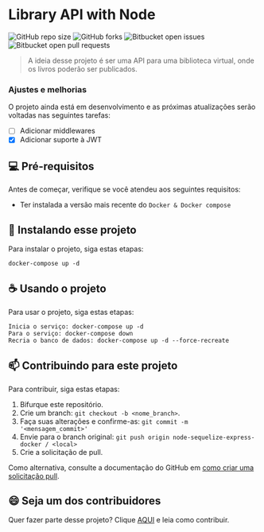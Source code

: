 # Library API with Node

<!---Esses são exemplos. Veja https://shields.io para outras pessoas ou para personalizar este conjunto de escudos. Você pode querer incluir dependências, status do projeto e informações de licença aqui--->

![GitHub repo size](https://img.shields.io/github/repo-size/gabrielmrts/node-sequelize-express-docker?style=for-the-badge)
![GitHub forks](https://img.shields.io/github/forks/gabrielmrts/node-sequelize-express-docker?style=for-the-badge)
![Bitbucket open issues](https://img.shields.io/bitbucket/issues/gabrielmrts/node-sequelize-express-docker?style=for-the-badge)
![Bitbucket open pull requests](https://img.shields.io/bitbucket/pr-raw/gabrielmrts/node-sequelize-express-docker?style=for-the-badge)

> A ideia desse projeto é ser uma API para uma biblioteca virtual, onde os livros poderão ser publicados.

### Ajustes e melhorias

O projeto ainda está em desenvolvimento e as próximas atualizações serão voltadas nas seguintes tarefas:

- [ ] Adicionar middlewares
- [X] Adicionar suporte à JWT

## 💻 Pré-requisitos

Antes de começar, verifique se você atendeu aos seguintes requisitos:
<!---Estes são apenas requisitos de exemplo. Adicionar, duplicar ou remover conforme necessário--->
* Ter instalada a versão mais recente do `Docker & Docker compose`

## 🚀 Instalando esse projeto

Para instalar o projeto, siga estas etapas:

```
docker-compose up -d
```

## ☕ Usando o projeto

Para usar o projeto, siga estas etapas:

```
Inicia o serviço: docker-compose up -d
Para o serviço: docker-compose down
Recria o banco de dados: docker-compose up -d --force-recreate
```

## 📫 Contribuindo para este projeto
<!---Se o seu README for longo ou se você tiver algum processo ou etapas específicas que deseja que os contribuidores sigam, considere a criação de um arquivo CONTRIBUTING.md separado--->
Para contribuir, siga estas etapas:

1. Bifurque este repositório.
2. Crie um branch: `git checkout -b <nome_branch>`.
3. Faça suas alterações e confirme-as: `git commit -m '<mensagem_commit>'`
4. Envie para o branch original: `git push origin node-sequelize-express-docker / <local>`
5. Crie a solicitação de pull.

Como alternativa, consulte a documentação do GitHub em [como criar uma solicitação pull](https://help.github.com/en/github/collaborating-with-issues-and-pull-requests/creating-a-pull-request).

## 😄 Seja um dos contribuidores<br>

Quer fazer parte desse projeto? Clique [AQUI](CONTRIBUTING.md) e leia como contribuir.
